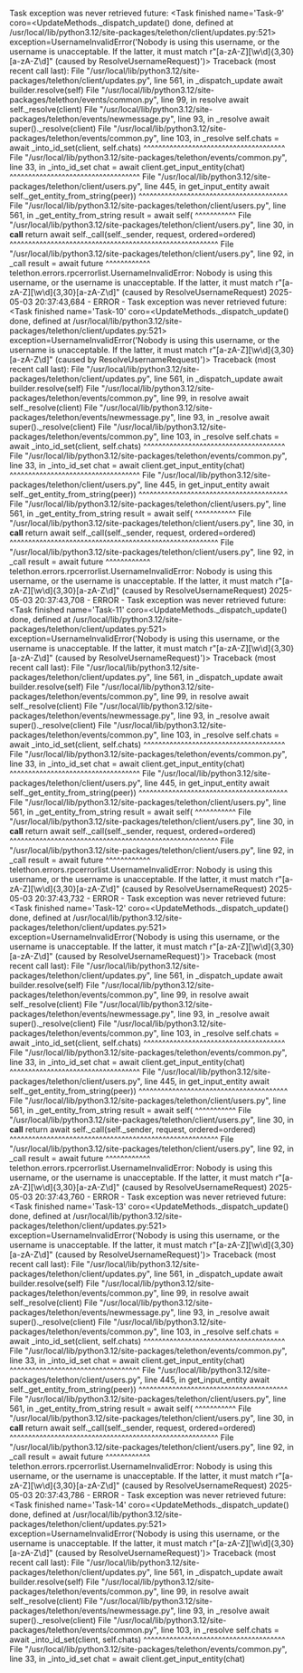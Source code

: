  Task exception was never retrieved
future: <Task finished name='Task-9' coro=<UpdateMethods._dispatch_update() done, defined at /usr/local/lib/python3.12/site-packages/telethon/client/updates.py:521> exception=UsernameInvalidError('Nobody is using this username, or the username is unacceptable. If the latter, it must match r"[a-zA-Z][\\w\\d]{3,30}[a-zA-Z\\d]" (caused by ResolveUsernameRequest)')>
Traceback (most recent call last):
  File "/usr/local/lib/python3.12/site-packages/telethon/client/updates.py", line 561, in _dispatch_update
    await builder.resolve(self)
  File "/usr/local/lib/python3.12/site-packages/telethon/events/common.py", line 99, in resolve
    await self._resolve(client)
  File "/usr/local/lib/python3.12/site-packages/telethon/events/newmessage.py", line 93, in _resolve
    await super()._resolve(client)
  File "/usr/local/lib/python3.12/site-packages/telethon/events/common.py", line 103, in _resolve
    self.chats = await _into_id_set(client, self.chats)
                 ^^^^^^^^^^^^^^^^^^^^^^^^^^^^^^^^^^^^^^
  File "/usr/local/lib/python3.12/site-packages/telethon/events/common.py", line 33, in _into_id_set
    chat = await client.get_input_entity(chat)
           ^^^^^^^^^^^^^^^^^^^^^^^^^^^^^^^^^^^
  File "/usr/local/lib/python3.12/site-packages/telethon/client/users.py", line 445, in get_input_entity
    await self._get_entity_from_string(peer))
    ^^^^^^^^^^^^^^^^^^^^^^^^^^^^^^^^^^^^^^^^
  File "/usr/local/lib/python3.12/site-packages/telethon/client/users.py", line 561, in _get_entity_from_string
    result = await self(
             ^^^^^^^^^^^
  File "/usr/local/lib/python3.12/site-packages/telethon/client/users.py", line 30, in __call__
    return await self._call(self._sender, request, ordered=ordered)
           ^^^^^^^^^^^^^^^^^^^^^^^^^^^^^^^^^^^^^^^^^^^^^^^^^^^^^^^^
  File "/usr/local/lib/python3.12/site-packages/telethon/client/users.py", line 92, in _call
    result = await future
             ^^^^^^^^^^^^
telethon.errors.rpcerrorlist.UsernameInvalidError: Nobody is using this username, or the username is unacceptable. If the latter, it must match r"[a-zA-Z][\w\d]{3,30}[a-zA-Z\d]" (caused by ResolveUsernameRequest)
2025-05-03 20:37:43,684 - ERROR - Task exception was never retrieved
future: <Task finished name='Task-10' coro=<UpdateMethods._dispatch_update() done, defined at /usr/local/lib/python3.12/site-packages/telethon/client/updates.py:521> exception=UsernameInvalidError('Nobody is using this username, or the username is unacceptable. If the latter, it must match r"[a-zA-Z][\\w\\d]{3,30}[a-zA-Z\\d]" (caused by ResolveUsernameRequest)')>
Traceback (most recent call last):
  File "/usr/local/lib/python3.12/site-packages/telethon/client/updates.py", line 561, in _dispatch_update
    await builder.resolve(self)
  File "/usr/local/lib/python3.12/site-packages/telethon/events/common.py", line 99, in resolve
    await self._resolve(client)
  File "/usr/local/lib/python3.12/site-packages/telethon/events/newmessage.py", line 93, in _resolve
    await super()._resolve(client)
  File "/usr/local/lib/python3.12/site-packages/telethon/events/common.py", line 103, in _resolve
    self.chats = await _into_id_set(client, self.chats)
                 ^^^^^^^^^^^^^^^^^^^^^^^^^^^^^^^^^^^^^^
  File "/usr/local/lib/python3.12/site-packages/telethon/events/common.py", line 33, in _into_id_set
    chat = await client.get_input_entity(chat)
           ^^^^^^^^^^^^^^^^^^^^^^^^^^^^^^^^^^^
  File "/usr/local/lib/python3.12/site-packages/telethon/client/users.py", line 445, in get_input_entity
    await self._get_entity_from_string(peer))
    ^^^^^^^^^^^^^^^^^^^^^^^^^^^^^^^^^^^^^^^^
  File "/usr/local/lib/python3.12/site-packages/telethon/client/users.py", line 561, in _get_entity_from_string
    result = await self(
             ^^^^^^^^^^^
  File "/usr/local/lib/python3.12/site-packages/telethon/client/users.py", line 30, in __call__
    return await self._call(self._sender, request, ordered=ordered)
           ^^^^^^^^^^^^^^^^^^^^^^^^^^^^^^^^^^^^^^^^^^^^^^^^^^^^^^^^
  File "/usr/local/lib/python3.12/site-packages/telethon/client/users.py", line 92, in _call
    result = await future
             ^^^^^^^^^^^^
telethon.errors.rpcerrorlist.UsernameInvalidError: Nobody is using this username, or the username is unacceptable. If the latter, it must match r"[a-zA-Z][\w\d]{3,30}[a-zA-Z\d]" (caused by ResolveUsernameRequest)
2025-05-03 20:37:43,708 - ERROR - Task exception was never retrieved
future: <Task finished name='Task-11' coro=<UpdateMethods._dispatch_update() done, defined at /usr/local/lib/python3.12/site-packages/telethon/client/updates.py:521> exception=UsernameInvalidError('Nobody is using this username, or the username is unacceptable. If the latter, it must match r"[a-zA-Z][\\w\\d]{3,30}[a-zA-Z\\d]" (caused by ResolveUsernameRequest)')>
Traceback (most recent call last):
  File "/usr/local/lib/python3.12/site-packages/telethon/client/updates.py", line 561, in _dispatch_update
    await builder.resolve(self)
  File "/usr/local/lib/python3.12/site-packages/telethon/events/common.py", line 99, in resolve
    await self._resolve(client)
  File "/usr/local/lib/python3.12/site-packages/telethon/events/newmessage.py", line 93, in _resolve
    await super()._resolve(client)
  File "/usr/local/lib/python3.12/site-packages/telethon/events/common.py", line 103, in _resolve
    self.chats = await _into_id_set(client, self.chats)
                 ^^^^^^^^^^^^^^^^^^^^^^^^^^^^^^^^^^^^^^
  File "/usr/local/lib/python3.12/site-packages/telethon/events/common.py", line 33, in _into_id_set
    chat = await client.get_input_entity(chat)
           ^^^^^^^^^^^^^^^^^^^^^^^^^^^^^^^^^^^
  File "/usr/local/lib/python3.12/site-packages/telethon/client/users.py", line 445, in get_input_entity
    await self._get_entity_from_string(peer))
    ^^^^^^^^^^^^^^^^^^^^^^^^^^^^^^^^^^^^^^^^
  File "/usr/local/lib/python3.12/site-packages/telethon/client/users.py", line 561, in _get_entity_from_string
    result = await self(
             ^^^^^^^^^^^
  File "/usr/local/lib/python3.12/site-packages/telethon/client/users.py", line 30, in __call__
    return await self._call(self._sender, request, ordered=ordered)
           ^^^^^^^^^^^^^^^^^^^^^^^^^^^^^^^^^^^^^^^^^^^^^^^^^^^^^^^^
  File "/usr/local/lib/python3.12/site-packages/telethon/client/users.py", line 92, in _call
    result = await future
             ^^^^^^^^^^^^
telethon.errors.rpcerrorlist.UsernameInvalidError: Nobody is using this username, or the username is unacceptable. If the latter, it must match r"[a-zA-Z][\w\d]{3,30}[a-zA-Z\d]" (caused by ResolveUsernameRequest)
2025-05-03 20:37:43,732 - ERROR - Task exception was never retrieved
future: <Task finished name='Task-12' coro=<UpdateMethods._dispatch_update() done, defined at /usr/local/lib/python3.12/site-packages/telethon/client/updates.py:521> exception=UsernameInvalidError('Nobody is using this username, or the username is unacceptable. If the latter, it must match r"[a-zA-Z][\\w\\d]{3,30}[a-zA-Z\\d]" (caused by ResolveUsernameRequest)')>
Traceback (most recent call last):
  File "/usr/local/lib/python3.12/site-packages/telethon/client/updates.py", line 561, in _dispatch_update
    await builder.resolve(self)
  File "/usr/local/lib/python3.12/site-packages/telethon/events/common.py", line 99, in resolve
    await self._resolve(client)
  File "/usr/local/lib/python3.12/site-packages/telethon/events/newmessage.py", line 93, in _resolve
    await super()._resolve(client)
  File "/usr/local/lib/python3.12/site-packages/telethon/events/common.py", line 103, in _resolve
    self.chats = await _into_id_set(client, self.chats)
                 ^^^^^^^^^^^^^^^^^^^^^^^^^^^^^^^^^^^^^^
  File "/usr/local/lib/python3.12/site-packages/telethon/events/common.py", line 33, in _into_id_set
    chat = await client.get_input_entity(chat)
           ^^^^^^^^^^^^^^^^^^^^^^^^^^^^^^^^^^^
  File "/usr/local/lib/python3.12/site-packages/telethon/client/users.py", line 445, in get_input_entity
    await self._get_entity_from_string(peer))
    ^^^^^^^^^^^^^^^^^^^^^^^^^^^^^^^^^^^^^^^^
  File "/usr/local/lib/python3.12/site-packages/telethon/client/users.py", line 561, in _get_entity_from_string
    result = await self(
             ^^^^^^^^^^^
  File "/usr/local/lib/python3.12/site-packages/telethon/client/users.py", line 30, in __call__
    return await self._call(self._sender, request, ordered=ordered)
           ^^^^^^^^^^^^^^^^^^^^^^^^^^^^^^^^^^^^^^^^^^^^^^^^^^^^^^^^
  File "/usr/local/lib/python3.12/site-packages/telethon/client/users.py", line 92, in _call
    result = await future
             ^^^^^^^^^^^^
telethon.errors.rpcerrorlist.UsernameInvalidError: Nobody is using this username, or the username is unacceptable. If the latter, it must match r"[a-zA-Z][\w\d]{3,30}[a-zA-Z\d]" (caused by ResolveUsernameRequest)
2025-05-03 20:37:43,760 - ERROR - Task exception was never retrieved
future: <Task finished name='Task-13' coro=<UpdateMethods._dispatch_update() done, defined at /usr/local/lib/python3.12/site-packages/telethon/client/updates.py:521> exception=UsernameInvalidError('Nobody is using this username, or the username is unacceptable. If the latter, it must match r"[a-zA-Z][\\w\\d]{3,30}[a-zA-Z\\d]" (caused by ResolveUsernameRequest)')>
Traceback (most recent call last):
  File "/usr/local/lib/python3.12/site-packages/telethon/client/updates.py", line 561, in _dispatch_update
    await builder.resolve(self)
  File "/usr/local/lib/python3.12/site-packages/telethon/events/common.py", line 99, in resolve
    await self._resolve(client)
  File "/usr/local/lib/python3.12/site-packages/telethon/events/newmessage.py", line 93, in _resolve
    await super()._resolve(client)
  File "/usr/local/lib/python3.12/site-packages/telethon/events/common.py", line 103, in _resolve
    self.chats = await _into_id_set(client, self.chats)
                 ^^^^^^^^^^^^^^^^^^^^^^^^^^^^^^^^^^^^^^
  File "/usr/local/lib/python3.12/site-packages/telethon/events/common.py", line 33, in _into_id_set
    chat = await client.get_input_entity(chat)
           ^^^^^^^^^^^^^^^^^^^^^^^^^^^^^^^^^^^
  File "/usr/local/lib/python3.12/site-packages/telethon/client/users.py", line 445, in get_input_entity
    await self._get_entity_from_string(peer))
    ^^^^^^^^^^^^^^^^^^^^^^^^^^^^^^^^^^^^^^^^
  File "/usr/local/lib/python3.12/site-packages/telethon/client/users.py", line 561, in _get_entity_from_string
    result = await self(
             ^^^^^^^^^^^
  File "/usr/local/lib/python3.12/site-packages/telethon/client/users.py", line 30, in __call__
    return await self._call(self._sender, request, ordered=ordered)
           ^^^^^^^^^^^^^^^^^^^^^^^^^^^^^^^^^^^^^^^^^^^^^^^^^^^^^^^^
  File "/usr/local/lib/python3.12/site-packages/telethon/client/users.py", line 92, in _call
    result = await future
             ^^^^^^^^^^^^
telethon.errors.rpcerrorlist.UsernameInvalidError: Nobody is using this username, or the username is unacceptable. If the latter, it must match r"[a-zA-Z][\w\d]{3,30}[a-zA-Z\d]" (caused by ResolveUsernameRequest)
2025-05-03 20:37:43,786 - ERROR - Task exception was never retrieved
future: <Task finished name='Task-14' coro=<UpdateMethods._dispatch_update() done, defined at /usr/local/lib/python3.12/site-packages/telethon/client/updates.py:521> exception=UsernameInvalidError('Nobody is using this username, or the username is unacceptable. If the latter, it must match r"[a-zA-Z][\\w\\d]{3,30}[a-zA-Z\\d]" (caused by ResolveUsernameRequest)')>
Traceback (most recent call last):
  File "/usr/local/lib/python3.12/site-packages/telethon/client/updates.py", line 561, in _dispatch_update
    await builder.resolve(self)
  File "/usr/local/lib/python3.12/site-packages/telethon/events/common.py", line 99, in resolve
    await self._resolve(client)
  File "/usr/local/lib/python3.12/site-packages/telethon/events/newmessage.py", line 93, in _resolve
    await super()._resolve(client)
  File "/usr/local/lib/python3.12/site-packages/telethon/events/common.py", line 103, in _resolve
    self.chats = await _into_id_set(client, self.chats)
                 ^^^^^^^^^^^^^^^^^^^^^^^^^^^^^^^^^^^^^^
  File "/usr/local/lib/python3.12/site-packages/telethon/events/common.py", line 33, in _into_id_set
    chat = await client.get_input_entity(chat)
